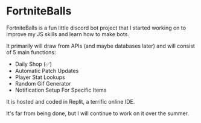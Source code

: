 # FortniteBalls

FortniteBalls is a fun little discord bot project that I started working on to improve my JS skills and learn how to make bots.

It primarily will draw from APIs (and maybe databases later) and will consist of 5 main functions:

<ul>
  <li>Daily Shop (✅)</li>
  <li>Automatic Patch Updates</li>
  <li>Player Stat Lookups</li>
  <li>Random Gif Generator</li>
  <li>Notification Setup For Specific Items</li>
</ul> 

It is hosted and coded in Replit, a terrific online IDE.

It's far from being done, but I will continue to work on it over the summer.
